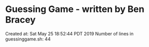 
# Guessing Game - written by **Ben Bracey** 
  Created at:	Sat May 25 18:52:44 PDT 2019 
  Number of lines in guessinggame.sh: 44
